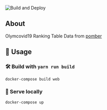 ![Build and Deploy](https://github.com/yuyuvn/olymcovid19/workflows/Build%20and%20Deploy/badge.svg)

## About
Olymcovid19 Ranking Table
Data from [pomber](https://github.com/pomber/covid19)

## 🚴 Usage

### 🛠️ Build with `yarn run build`

```
docker-compose build web
```

### 🔬 Serve locally

```
docker-compose up
```
